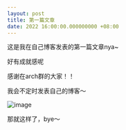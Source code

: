 ```yaml
---
layout: post
title: 第一篇文章
date: 2022 16:00:00.000000000 +08:00
---
```


这是我在自己博客发表的第一篇文章nya~

好有成就感呢

感谢在arch群的大家！！

我会不定时发表自己的博客～

![image](https://user-images.githubusercontent.com/88485487/161925430-f6977c63-4a94-4ea7-9369-88fed798d117.png)

那就这样了，bye～
